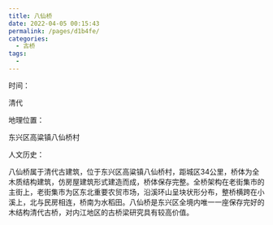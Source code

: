 ```yaml
---
title: 八仙桥
date: 2022-04-05 00:15:43
permalink: /pages/d1b4fe/
categories:
  - 古桥
tags:
  - 
---
```

时间：

清代

地理位置：

东兴区高粱镇八仙桥村

人文历史：

八仙桥属于清代古建筑，位于东兴区高粱镇八仙桥村，距城区34公里，桥体为全木质结构建筑，仿房屋建筑形式建造而成，桥体保存完整。全桥架构在老街集市的主街上，老街集市为区东北重要农贸市场，沿溪环山呈块状形分布，整桥横跨在小溪上，北与民房相连，桥南为水稻田。八仙桥是东兴区全境内唯一一座保存完好的木结构清代古桥，对内江地区的古桥梁研究具有较高价值。
